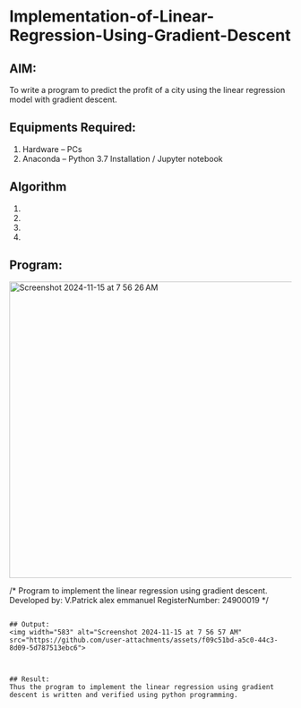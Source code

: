 # Implementation-of-Linear-Regression-Using-Gradient-Descent

## AIM:
To write a program to predict the profit of a city using the linear regression model with gradient descent.

## Equipments Required:
1. Hardware – PCs
2. Anaconda – Python 3.7 Installation / Jupyter notebook

## Algorithm
1. 
2. 
3. 
4. 

## Program:
<img width="530" alt="Screenshot 2024-11-15 at 7 56 26 AM" src="https://github.com/user-attachments/assets/5359438e-e536-459b-9d5c-be728b54c472">

/*
Program to implement the linear regression using gradient descent.
Developed by: V.Patrick alex emmanuel
RegisterNumber: 24900019
*/
```

## Output:
<img width="583" alt="Screenshot 2024-11-15 at 7 56 57 AM" src="https://github.com/user-attachments/assets/f09c51bd-a5c0-44c3-8d09-5d787513ebc6">



## Result:
Thus the program to implement the linear regression using gradient descent is written and verified using python programming.
